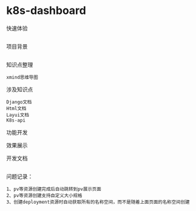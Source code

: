 # k8s-dashboard

快速体验
```text

```

项目背景
```text

```

知识点整理
```text
xmind思维导图
```


涉及知识点
```text
Django文档
Html文档
Layui文档
K8s-api
```

功能开发


效果展示


开发文档
```text

```


问题记录：
```text
1、pv等资源创建完成后自动跳转到pv展示页面
2、pv等资源创建支持自定义大小规格
3、创建deployment资源时自动获取所有的名称空间，而不是随着上面页面的名称空间创建

```









